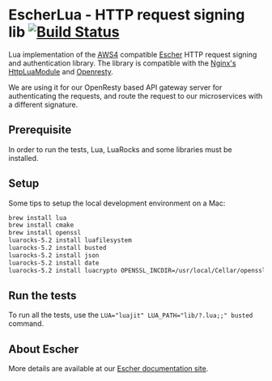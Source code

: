 EscherLua - HTTP request signing lib [![Build Status](https://travis-ci.org/emartech/escher-java.svg?branch=master)](https://travis-ci.org/emartech/escher-lua)
====================================

Lua implementation of the [AWS4](http://docs.aws.amazon.com/general/latest/gr/sigv4_signing.html) compatible [Escher](https://github.com/emartech/escher) HTTP request signing and authentication library. The library is compatible with the [Nginx's HttpLuaModule](http://wiki.nginx.org/HttpLuaModule) and [Openresty](http://openresty.org/).

We are using it for our OpenResty based API gateway server for authenticating the requests, and route the request to our microservices with a different signature.

Prerequisite
------------

In order to run the tests, Lua, LuaRocks and some libraries must be installed.

Setup
-----

Some tips to setup the local development environment on a Mac:

```bash
brew install lua
brew install cmake
brew install openssl
luarocks-5.2 install luafilesystem
luarocks-5.2 install busted
luarocks-5.2 install json
luarocks-5.2 install date
luarocks-5.2 install luacrypto OPENSSL_INCDIR=/usr/local/Cellar/openssl/1.0.2c/include
```



Run the tests
-------------

To run all the tests, use the `LUA="luajit" LUA_PATH="lib/?.lua;;" busted` command.

About Escher
------------

More details are available at our [Escher documentation site](http://escherauth.io/).
